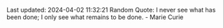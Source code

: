 Last updated: 2024-04-02 11:32:21
Random Quote: I never see what has been done; I only see what remains to be done. - Marie Curie